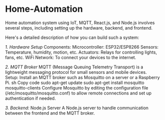 # Home-Automation
Home automation system using IoT, MQTT, React.js, and Node.js involves several steps, including setting up the hardware, backend, and frontend.

Here's a detailed description of how you can build such a system:

*1. Hardware Setup*
Components:
Microcontroller: ESP32/ESP8266
Sensors: Temperature, humidity, motion, etc.
Actuators: Relays for controlling lights, fans, etc.
WiFi Network: To connect your devices to the internet.


*2. MQTT Broker*
MQTT (Message Queuing Telemetry Transport) is a lightweight messaging protocol for small sensors and mobile devices.
Setup:
Install an MQTT broker such as Mosquitto on a server or a Raspberry Pi.
sh
Copy code
sudo apt-get update
sudo apt-get install mosquitto mosquitto-clients
Configure Mosquitto by editing the configuration file (/etc/mosquitto/mosquitto.conf) to allow remote connections and set up authentication if needed.


*3. Backend:*
Node.js Server
A Node.js server to handle communication between the frontend and the MQTT broker.

